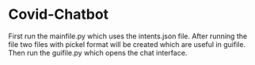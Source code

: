 # Covid-Chatbot
First run the mainfile.py which uses the intents.json file. After running the file two files with pickel format will be created which are useful in guifile.
Then run the guifile.py which opens the chat interface.
